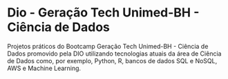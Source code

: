 # Dio - Geração Tech Unimed-BH - Ciência de Dados
Projetos práticos do Bootcamp Geração Tech Unimed-BH - Ciência de Dados promovido pela DIO utilizando tecnologias atuais da área de Ciência de Dados como, por exemplo, Python, R, bancos de dados SQL e NoSQL, AWS e Machine Learning.